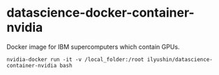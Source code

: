 # datascience-docker-container-nvidia
Docker image for IBM supercomputers which contain GPUs.

```
nvidia-docker run -it -v /local_folder:/root ilyushin/datascience-container-nvidia bash
```